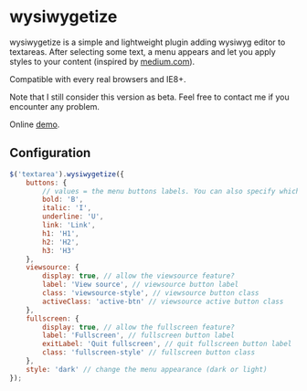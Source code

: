 # wysiwygetize

wysiwygetize is a simple and lightweight plugin adding wysiwyg editor to textareas. After selecting some text, a menu appears and let you apply styles to your content (inspired by [medium.com](http://www.medium.com)).

Compatible with every real browsers and IE8+.

Note that I still consider this version as beta. Feel free to contact me if you encounter any problem.

Online [demo](https://spharian.vercel.app/wysiwygetize).

## Configuration
``` javascript
$('textarea').wysiwygetize({
    buttons: {
        // values = the menu buttons labels. You can also specify which buttons you want by calling only some of them
        bold: 'B',
        italic: 'I',
        underline: 'U',
        link: 'Link',
        h1: 'H1',
        h2: 'H2',
        h3: 'H3'
    },
    viewsource: {
        display: true, // allow the viewsource feature?
        label: 'View source', // viewsource button label
        class: 'viewsource-style', // viewsource button class
        activeClass: 'active-btn' // viewsource active button class
    },
    fullscreen: {
        display: true, // allow the fullscreen feature?
        label: 'Fullscreen', // fullscreen button label
        exitLabel: 'Quit fullscreen', // quit fullscreen button label
        class: 'fullscreen-style' // fullscreen button class
    },
    style: 'dark' // change the menu appearance (dark or light)
});
```
